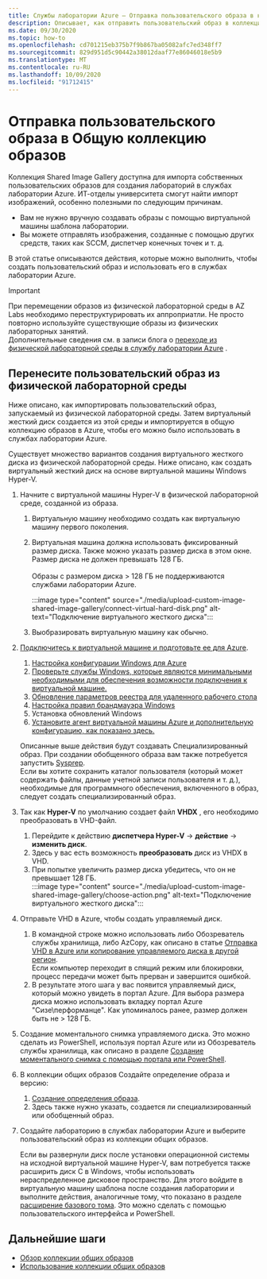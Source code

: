 ```yaml
---
title: Службы лаборатории Azure — Отправка пользовательского образа в коллекцию общих образов
description: Описывает, как отправить пользовательский образ в коллекцию общих образов. ИТ-отделы университета найдут импорт изображений особенно выгодно.
ms.date: 09/30/2020
ms.topic: how-to
ms.openlocfilehash: cd701215eb375b7f9b867ba05082afc7ed348ff7
ms.sourcegitcommit: 829d951d5c90442a38012daaf77e86046018e5b9
ms.translationtype: MT
ms.contentlocale: ru-RU
ms.lasthandoff: 10/09/2020
ms.locfileid: "91712415"
---
```

# <a name="upload-a-custom-image-to-shared-image-gallery"></a>Отправка пользовательского образа в Общую коллекцию образов

Коллекция Shared Image Gallery доступна для импорта собственных пользовательских образов для создания лабораторий в службах лаборатории Azure. ИТ-отделы университета смогут найти импорт изображений, особенно полезными по следующим причинам. 

* Вам не нужно вручную создавать образы с помощью виртуальной машины шаблона лаборатории.
* Вы можете отправлять изображения, созданные с помощью других средств, таких как SCCM, диспетчер конечных точек и т. д.

В этой статье описываются действия, которые можно выполнить, чтобы создать пользовательский образ и использовать его в службах лаборатории Azure. 

> [!IMPORTANT]
> При перемещении образов из физической лабораторной среды в AZ Labs необходимо переструктурировать их аппроприатли. Не просто повторно используйте существующие образы из физических лабораторных занятий. <br/>Дополнительные сведения см. в записи блога о [переходе из физической лабораторной среды в службу лаборатории Azure](https://techcommunity.microsoft.com/t5/azure-lab-services/moving-from-a-physical-lab-to-azure-lab-services/ba-p/1654931) .

## <a name="bring-custom-image-from-a-physical-lab-environment"></a>Перенесите пользовательский образ из физической лабораторной среды

Ниже описано, как импортировать пользовательский образ, запускаемый из физической лабораторной среды. Затем виртуальный жесткий диск создается из этой среды и импортируется в общую коллекцию образов в Azure, чтобы его можно было использовать в службах лаборатории Azure.

Существует множество вариантов создания виртуального жесткого диска из физической лабораторной среды. Ниже описано, как создать виртуальный жесткий диск на основе виртуальной машины Windows Hyper-V.

1. Начните с виртуальной машины Hyper-V в физической лабораторной среде, созданной из образа.
    1. Виртуальную машину необходимо создать как виртуальную машину первого поколения.
    1. Виртуальная машина должна использовать фиксированный размер диска. Также можно указать размер диска в этом окне. Размер диска не должен превышать 128 ГБ.<br/>    
    Образы с размером диска > 128 ГБ не поддерживаются службами лаборатории Azure. 
       
        :::image type="content" source="./media/upload-custom-image-shared-image-gallery/connect-virtual-hard-disk.png" alt-text="Подключение виртуального жесткого диска":::   
    1. Выобразировать виртуальную машину как обычно.
1. [Подключитесь к виртуальной машине и подготовьте ее для Azure](https://docs.microsoft.com/azure/virtual-machines/windows/prepare-for-upload-vhd-image).
    1. [Настройка конфигурации Windows для Azure](https://docs.microsoft.com/azure/virtual-machines/windows/prepare-for-upload-vhd-image#set-windows-configurations-for-azure)
    1. [Проверьте службы Windows, которые являются минимальными необходимыми для обеспечения возможности подключения к виртуальной машине.](https://docs.microsoft.com/azure/virtual-machines/windows/prepare-for-upload-vhd-image#check-the-windows-services)
    1. [Обновление параметров реестра для удаленного рабочего стола](https://docs.microsoft.com/azure/virtual-machines/windows/prepare-for-upload-vhd-image#update-remote-desktop-registry-settings)
    1. [Настройка правил брандмауэра Windows](https://docs.microsoft.com/azure/virtual-machines/windows/prepare-for-upload-vhd-image#configure-windows-firewall-rules)
    1. Установка обновлений Windows
    1. [Установите агент виртуальной машины Azure и дополнительную конфигурацию, как показано здесь.](https://docs.microsoft.com/azure/virtual-machines/windows/prepare-for-upload-vhd-image#complete-the-recommended-configurations) 
    
    Описанные выше действия будут создавать Специализированный образ. При создании обобщенного образа вам также потребуется запустить [Sysprep](https://docs.microsoft.com/azure/virtual-machines/windows/prepare-for-upload-vhd-image#determine-when-to-use-sysprep). <br/>
        Если вы хотите сохранить каталог пользователя (который может содержать файлы, данные учетной записи пользователя и т. д.), необходимые для программного обеспечения, включенного в образ, следует создать специализированный образ.
1. Так как **Hyper-V** по умолчанию создает файл **VHDX** , его необходимо преобразовать в VHD-файл.
    1. Перейдите к действию **диспетчера Hyper-V**  ->  **действие**  ->  **изменить диск**.
    1. Здесь у вас есть возможность **преобразовать** диск из VHDX в VHD.
    1. При попытке увеличить размер диска убедитесь, что он не превышает 128 ГБ.        
        :::image type="content" source="./media/upload-custom-image-shared-image-gallery/choose-action.png" alt-text="Подключение виртуального жесткого диска":::   
1. Отправьте VHD в Azure, чтобы создать управляемый диск.
    1. В командной строке можно использовать либо Обозреватель службы хранилища, либо AzCopy, как описано в статье [Отправка VHD в Azure или копирование управляемого диска в другой регион](https://docs.microsoft.com/azure/virtual-machines/windows/disks-upload-vhd-to-managed-disk-powershell).        
    Если компьютер переходит в спящий режим или блокировки, процесс передачи может быть прерван и завершится ошибкой.
    1. В результате этого шага у вас появится управляемый диск, который можно увидеть в портал Azure. 
        Для выбора размера диска можно использовать вкладку портал Azure "Сизе\перформанце". Как упоминалось ранее, размер должен быть не > 128 ГБ.
1. Создание моментального снимка управляемого диска.
    Это можно сделать из PowerShell, используя портал Azure или из Обозреватель службы хранилища, как описано в разделе [Создание моментального снимка с помощью портала или PowerShell](https://docs.microsoft.com/azure/virtual-machines/windows/snapshot-copy-managed-disk).
1. В коллекции общих образов Создайте определение образа и версию:
    1. [Создание определения образа](https://docs.microsoft.com/azure/virtual-machines/windows/shared-images-portal#create-an-image-definition).
    1. Здесь также нужно указать, создается ли специализированный или обобщенный образ.
1. Создайте лабораторию в службах лаборатории Azure и выберите пользовательский образ из коллекции общих образов.

    Если вы развернули диск после установки операционной системы на исходной виртуальной машине Hyper-V, вам потребуется также расширить диск C в Windows, чтобы использовать нераспределенное дисковое пространство. Для этого войдите в виртуальную машину шаблона после создания лаборатории и выполните действия, аналогичные тому, что показано в разделе [расширение базового тома](https://docs.microsoft.com/windows-server/storage/disk-management/extend-a-basic-volume). Это можно сделать с помощью пользовательского интерфейса и PowerShell.

## <a name="next-steps"></a>Дальнейшие шаги

* [Обзор коллекции общих образов](https://docs.microsoft.com/azure/virtual-machines/windows/shared-image-galleries)
* [Использование коллекции общих образов](how-to-use-shared-image-gallery.md)
